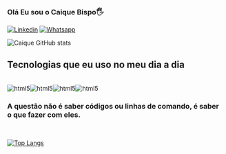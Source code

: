 
### Olá Eu sou o Caique Bispo🖐️

[![Linkedin](https://img.shields.io/badge/LinkedIn-0077B5?style=for-the-badge&logo=linkedin&logoColor=white)](https://www.linkedin.com/in/caiquebispo2308/) 
[![Whatsapp](https://img.shields.io/badge/WhatsApp-25D366?style=for-the-badge&logo=whatsapp&logoColor=white)](https://api.whatsapp.com/send?phone=5571983125857&text=Ol%C3%A1%20Caique!)

![Caique GitHub stats](https://github-readme-stats.vercel.app/api?username=CaiqueBDeveloper&show_icons=true&theme=radical)




## Tecnologias que eu uso no meu dia a dia 

<div style = "display: inline_block"><br/>
<img  align = "center"  alt ="html5" src="https://img.shields.io/badge/HTML5-E34F26?style=for-the-badge&logo=html5&logoColor=white" /><img  align = "center"  alt ="html5" src= "https://img.shields.io/badge/CSS3-1572B6?style=for-the-badge&logo=css3&logoColor=white" /><img  align = "center"  alt ="html5" src= https://img.shields.io/badge/JavaScript-F7DF1E?style=for-the-badge&logo=javascript&logoColor=black /><img  align = "center"  alt ="html5" src= "https://img.shields.io/badge/React-20232A?style=for-the-badge&logo=react&logoColor=61DAFB" />


### A questão não é saber códigos ou linhas de comando, é saber o que fazer com eles. 
<br>

 [![Top Langs](https://github-readme-stats.vercel.app/api/top-langs/?username=CaiquebDeveloper)]() 

</div>
